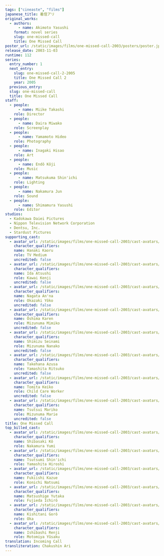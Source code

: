 ```yaml
---
tags: ["cineaste", "films"]
japanese_title: 着信アリ
original_works:
  - authors:
      - name: Akimoto Yasushi
    format: novel series
    slug: one-missed-call
    title: One Missed Call
poster_url: /static/images/films/one-missed-call-2003/posters/poster.jpg
release_date: 2003-11-03
runtime: 112
series:
  entry_number: 1
  next_entry:
    slug: one-missed-call-2-2005
    title: One Missed Call 2
    year: 2005
  previous_entry:
  slug: one-missed-call
  title: One Missed Call
staff:
  - people:
      - name: Miike Takashi
    role: Director
  - people:
      - name: Daira Miwako
    role: Screenplay
  - people:
      - name: Yamamoto Hideo
    role: Photography
  - people:
      - name: Inagaki Hisao
    role: Art
  - people:
      - name: Endô Kôji
    role: Music
  - people:
      - name: Matsukuma Shin'ichi
    role: Lighting
  - people:
      - name: Nakamura Jun
    role: Sound
  - people:
      - name: Shimamura Yasushi
    role: Editor
studios:
  - Kadokawa Daiei Pictures
  - Nippon Television Network Corporation
  - Dentsu, Inc.
  - Stardust Pictures
supporting_cast:
  - avatar_url: /static/images/films/one-missed-call-2003/cast-avatars/kaoru-hanaki-0.jpg
    character_qualifiers:
    name: Hanaki Kaoru
    role: TV Medium
    uncredited: false
  - avatar_url: /static/images/films/one-missed-call-2003/cast-avatars/atsushi-ida-0.jpg
    character_qualifiers:
    name: Ida Atsushi
    role: Kawai Kenji
    uncredited: false
  - avatar_url: /static/images/films/one-missed-call-2003/cast-avatars/anna-nagata-0.jpg
    character_qualifiers:
    name: Nagata An'na
    role: Okazaki Yôko
    uncredited: false
  - avatar_url: /static/images/films/one-missed-call-2003/cast-avatars/karen-oshima-0.jpg
    character_qualifiers:
    name: Ôshima Karen
    role: Mizunuma Mimiko
    uncredited: false
  - avatar_url: /static/images/films/one-missed-call-2003/cast-avatars/shinichi-tsutsumi-0.jpg
    character_qualifiers:
    name: Shimizu Seinami
    role: Mizunuma Nanako
    uncredited: false
  - avatar_url: /static/images/films/one-missed-call-2003/cast-avatars/azusa-takehana-0.jpg
    character_qualifiers:
    name: Takehana Azusa
    role: Yamashita Ritsuko
    uncredited: false
  - avatar_url: /static/images/films/one-missed-call-2003/cast-avatars/keiko-tomita-0.jpg
    character_qualifiers:
    name: Tomita Keiko
    role: Child Care Worker
    uncredited: false
  - avatar_url: /static/images/films/one-missed-call-2003/cast-avatars/mariko-tsutsui-0.jpg
    character_qualifiers:
    name: Tsutsui Mariko
    role: Mizunuma Marie
    uncredited: false
title: One Missed Call
top_billed_cast:
  - avatar_url: /static/images/films/one-missed-call-2003/cast-avatars/ko-shibasaki-0.jpg
    character_qualifiers:
    name: Shibasaki Kô
    role: Nakamura Yumi
  - avatar_url: /static/images/films/one-missed-call-2003/cast-avatars/shinichi-tsutsumi-0.jpg
    character_qualifiers:
    name: Tsutsumi Shin'ichi
    role: Yamashita Hiroshi
  - avatar_url: /static/images/films/one-missed-call-2003/cast-avatars/kazue-fukiishi-0.jpg
    character_qualifiers:
    name: Fukiishi Kazue
    role: Konichi Natsumi
  - avatar_url: /static/images/films/one-missed-call-2003/cast-avatars/yutaka-matsushige-0.jpg
    character_qualifiers:
    name: Matsushige Yutaka
    role: Fujieda Ichirô
  - avatar_url: /static/images/films/one-missed-call-2003/cast-avatars/goro-kishitani-0.jpg
    character_qualifiers:
    name: Kishitani Gorô
    role: Oka
  - avatar_url: /static/images/films/one-missed-call-2003/cast-avatars/renji-ishibashi-0.jpg
    character_qualifiers:
    name: Ishibashi Renji
    role: Motomiya Yûsaku
translation: Incoming Call
transliteration: Chakushin Ari
---
```

